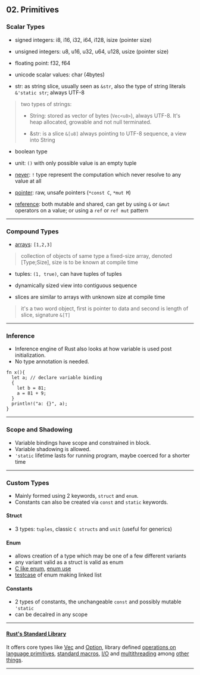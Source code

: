 
## 02. Primitives

### Scalar Types

* signed integers: i8, i16, i32, i64, i128, isize (pointer size)

* unsigned integers: u8, u16, u32, u64, u128, usize (pointer size)

* floating point: f32, f64

* unicode scalar values: char (4bytes)

* str: as string slice, usually seen as `&str`, also the type of string literals `&'static str`; always UTF-8
> two types of strings:
>
> * String: stored as vector of bytes (`Vec<u8>`), always UTF-8. It's heap allocated, growable and not null terminated.
>
> * &str: is a slice `&[u8]` always pointing to UTF-8 sequence, a view into String

* boolean type

* unit: `()` with only possible value is an empty tuple

* [never](https://doc.rust-lang.org/std/primitive.never.html): `!` type represent the computation which never resolve to any value at all

* [pointer](https://doc.rust-lang.org/std/primitive.pointer.html): raw, unsafe pointers (`*const C`, `*mut M`)

* [reference](https://doc.rust-lang.org/std/primitive.reference.html): both mutable and shared, can get by using `&` or `&mut` operators on a value; or using a `ref` or `ref mut` pattern

---

### Compound Types

* [arrays](https://doc.rust-lang.org/std/primitive.array.html): `[1,2,3]`
> collection of objects of same type
> a fixed-size array, denoted [Type;Size], size is to be known at compile time

* tuples: `(1, true)`, can have tuples of tuples

* dynamically sized view into contiguous sequence

* slices are similar to arrays with unknown size at compile time
> it's a two word object, first is pointer to data and second is length of slice, signature `&[T]`

---

### Inference

* Inference engine of Rust also looks at how variable is used post initialization.
* No type annotation is needed.

```
fn x(){
  let a; // declare variable binding
  {
    let b = 81;
    a = 81 + 9;
  }
  println!("a: {}", a);
}
```

---

### Scope and Shadowing

* Variable bindings have scope and constrained in block.
* Variable shadowing is allowed.
* `'static` lifetime lasts for running program, maybe coerced for a shorter time

---

### Custom Types

* Mainly formed using 2 keywords, `struct` and `enum`.
* Constants can also be created via `const` and `static` keywords.

#### Struct

* 3 types: `tuples`, classic `C structs` and `unit` (useful for generics)

#### Enum

* allows creation of a type which may be one of a few different variants
* any variant valid as a struct is valid as enum
* [C like enum](./eg-enum-c-like.rs), [enum use](./eg-enum-use.rs)
* [testcase](./eg-enum-testcase-linked-list.rs) of enum making linked list

#### Constants

* 2 types of constants, the unchangeable `const` and possibly mutable `'static`
* can be decalred in any scope

---

#### [Rust's Standard Library](https://doc.rust-lang.org/std/)

It offers core types like [Vec<T>](https://doc.rust-lang.org/std/vec/index.html) and [Option<t>](https://doc.rust-lang.org/std/option/enum.Option.html), library defined [operations on language primitives](https://doc.rust-lang.org/std/#primitives), [standard macros](https://doc.rust-lang.org/std/#macros), [I/O](https://doc.rust-lang.org/std/io/index.html) and [multithreading](https://doc.rust-lang.org/std/thread/index.html) among [other things](https://doc.rust-lang.org/std/#what-is-in-the-standard-library-documentation).

---
